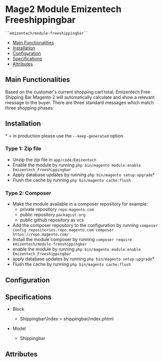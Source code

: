 # Mage2 Module Emizentech Freeshippingbar

    ``emizentech/module-freeshippingbar``

 - [Main Functionalities](#markdown-header-main-functionalities)
 - [Installation](#markdown-header-installation)
 - [Configuration](#markdown-header-configuration)
 - [Specifications](#markdown-header-specifications)
 - [Attributes](#markdown-header-attributes)


## Main Functionalities
Based on the customer's current shopping cart total,  Emizentech Free Shipping Bar Magento 2 will automatically calculate and show a relevant message to the buyer. There are three standard messages which match three shopping phases:

## Installation
\* = in production please use the `--keep-generated` option

### Type 1: Zip file

 - Unzip the zip file in `app/code/Emizentech`
 - Enable the module by running `php bin/magento module:enable Emizentech_Freeshippingbar`
 - Apply database updates by running `php bin/magento setup:upgrade`\*
 - Flush the cache by running `php bin/magento cache:flush`

### Type 2: Composer

 - Make the module available in a composer repository for example:
    - private repository `repo.magento.com`
    - public repository `packagist.org`
    - public github repository as vcs
 - Add the composer repository to the configuration by running `composer config repositories.repo.magento.com composer https://repo.magento.com/`
 - Install the module composer by running `composer require emizentech/module-freeshippingbar`
 - enable the module by running `php bin/magento module:enable Emizentech_Freeshippingbar`
 - apply database updates by running `php bin/magento setup:upgrade`\*
 - Flush the cache by running `php bin/magento cache:flush`


## Configuration




## Specifications

 - Block
	- Shippingbar\Index > shippingbar/index.phtml

 - Model
	- Shippingbar


## Attributes



